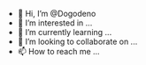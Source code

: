 - 👋 Hi, I’m @Dogodeno
- 👀 I’m interested in ...
- 🌱 I’m currently learning ...
- 💞️ I’m looking to collaborate on ...
- 📫 How to reach me ...

<!---
Dogodeno/Dogodeno is a ✨ special ✨ repository because its `README.md` (this file) appears on your GitHub profile.
You can click the Preview link to take a look at your changes.
--->
